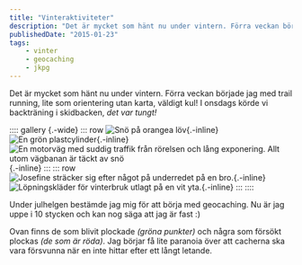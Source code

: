 ```yaml
---
title: "Vinteraktiviteter"
description: "Det är mycket som hänt nu under vintern. Förra veckan började jag med trail running, lite som orientering utan karta, väldigt kul! I…"
publishedDate: "2015-01-23"
tags:
    - vinter
    - geocaching
    - jkpg
---
```


Det är mycket som hänt nu under vintern. Förra veckan började jag med trail running, lite som orientering utan karta, väldigt kul! I onsdags körde vi backträning i skidbacken, *det var tungt!*

:::: gallery {.-wide}
::: row
![Snö på orangea löv](Gustav-Lindqvist_2015-01-11_0026_m-2.jpg){.-inline}
![En grön plastcylinder](7d1dd969-ad44-479b-9ee9-1d1131b382d5_l.jpg){.-inline}
![En motorväg med suddig traffik från rörelsen och lång exponering. Allt utom vägbanan är täckt av snö](Gustav-Lindqvist_2015-01-11_0063_m.jpg){.-inline}
:::
::: row
![Josefine sträcker sig efter något på underredet på en bro.](Gustav-Lindqvist_2015-01-21_0004_m-1.jpg){.-inline}
![Löpningskläder för vinterbruk utlagt på en vit yta.](10895380_864359270295316_1145434923_n.jpg){.-inline}
:::
::::

Under julhelgen bestämde jag mig för att börja med geocaching. Nu är jag uppe i 10 stycken och kan nog säga att jag är fast :)

Ovan finns de som blivit plockade *(gröna punkter)* och några som försökt plockas *(de som är röda)*. Jag börjar få lite paranoia över att cacherna ska vara försvunna när en inte hittar efter ett långt letande.


